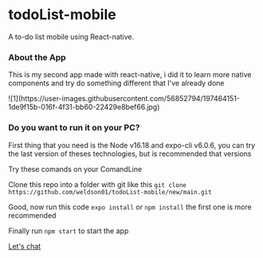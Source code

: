 # todoList-mobile
A to-do list mobile using React-native.
<h3>About the App</h3>
<p>This is my second app made with react-native, i did it to learn more native components and try do something different that I've already done</p>
![1](https://user-images.githubusercontent.com/56852794/197464151-1de9f15b-016f-4f31-bb60-22429e8bef66.jpg)
<h3>Do you want to run it on your PC?</h3>
<p>First thing that you need is the Node v16.18 and expo-cli v6.0.6, you can try the last version of theses technologies, but is recommended that versions</p>
<p>Try these comands on your ComandLine</p>
<p>Clone this repo into a folder with git like this <code>git clone https://github.com/weldson01/todoList-mobile/new/main.git</code></p>
<p>Good, now run this code <code>expo install</code> or <code>npm install</code> the first one is more recommended</p>
<p>Finally run <code>npm start</code> to start the app</p>
<a href="https://www.linkedin.com/in/weldson-carlos/">Let's chat</a>
